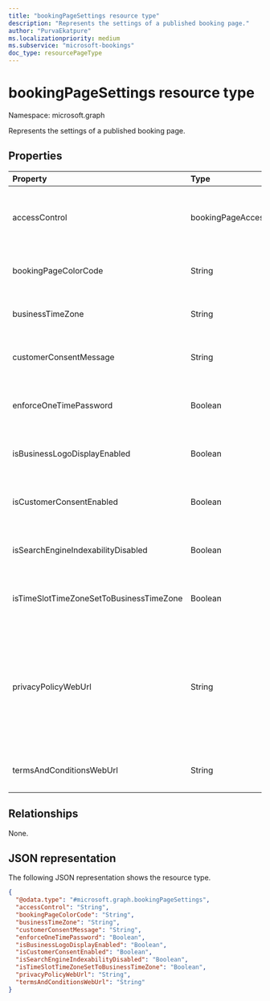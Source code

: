 ```yaml
---
title: "bookingPageSettings resource type"
description: "Represents the settings of a published booking page."
author: "PurvaEkatpure"
ms.localizationpriority: medium
ms.subservice: "microsoft-bookings"
doc_type: resourcePageType
---
```


# bookingPageSettings resource type

Namespace: microsoft.graph

Represents the settings of a published booking page.

## Properties
|Property|Type|Description|
|:---|:---|:---|
|accessControl|bookingPageAccessControl|Access control on a published booking page. The possible values are: `unrestricted`, `restrictedToOrganization`, `unknownFutureValue`.|
|bookingPageColorCode|String|Custom color for the booking page. The value should be in Hex format. For example, `#123456`.|
|businessTimeZone|String|The time zone of the customer. For a list of possible values, see [dateTimeTimeZone](dateTimeTimeZone.md).|
|customerConsentMessage|String|The personal data collection and usage consent message in the booking page.|
|enforceOneTimePassword|Boolean|Determines whether the one-time password is required to create an appointment. The default value is `false`.|
|isBusinessLogoDisplayEnabled|Boolean|Indicates whether the business logo is displayed on the booking page. The default value is `false`.|
|isCustomerConsentEnabled|Boolean|Enables personal data collection and the usage consent toggle on the booking page. The default value is `false`.|
|isSearchEngineIndexabilityDisabled|Boolean|Indicates whether web crawlers index this page. The defaults value is `false`.|
|isTimeSlotTimeZoneSetToBusinessTimeZone|Boolean|Indicates whether the time zone of the time slot is set to the time zone of the business. The default value is `false`.|
|privacyPolicyWebUrl|String|URL of a webpage that provides the terms and conditions of the business. If a privacy policy isn't included, the following text appears on the booking page as default: "The policies and practices of {booking_business_name} apply to the use of your data." |
|termsAndConditionsWebUrl|String|URL of a webpage that provides the terms and conditions of the business.|

## Relationships
None.

## JSON representation
The following JSON representation shows the resource type.
<!-- {
  "blockType": "resource",
  "@odata.type": "microsoft.graph.bookingPageSettings"
}
-->
``` json
{
  "@odata.type": "#microsoft.graph.bookingPageSettings",
  "accessControl": "String",
  "bookingPageColorCode": "String",
  "businessTimeZone": "String",
  "customerConsentMessage": "String",
  "enforceOneTimePassword": "Boolean",
  "isBusinessLogoDisplayEnabled": "Boolean",
  "isCustomerConsentEnabled": "Boolean",
  "isSearchEngineIndexabilityDisabled": "Boolean",
  "isTimeSlotTimeZoneSetToBusinessTimeZone": "Boolean",
  "privacyPolicyWebUrl": "String",
  "termsAndConditionsWebUrl": "String"
}
```
